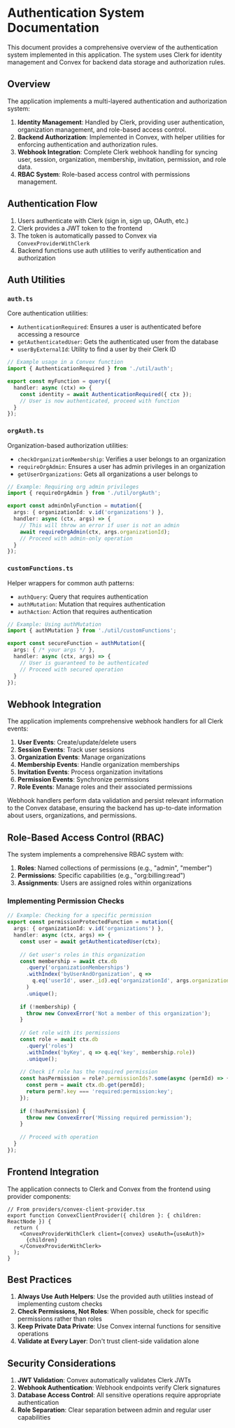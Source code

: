# Authentication System Documentation

This document provides a comprehensive overview of the authentication system implemented in this application. The system uses Clerk for identity management and Convex for backend data storage and authorization rules.

## Overview

The application implements a multi-layered authentication and authorization system:

1. **Identity Management**: Handled by Clerk, providing user authentication, organization management, and role-based access control.
2. **Backend Authorization**: Implemented in Convex, with helper utilities for enforcing authentication and authorization rules.
3. **Webhook Integration**: Complete Clerk webhook handling for syncing user, session, organization, membership, invitation, permission, and role data.
4. **RBAC System**: Role-based access control with permissions management.

## Authentication Flow

1. Users authenticate with Clerk (sign in, sign up, OAuth, etc.)
2. Clerk provides a JWT token to the frontend
3. The token is automatically passed to Convex via `ConvexProviderWithClerk`
4. Backend functions use auth utilities to verify authentication and authorization

## Auth Utilities

### `auth.ts`

Core authentication utilities:

- `AuthenticationRequired`: Ensures a user is authenticated before accessing a resource
- `getAuthenticatedUser`: Gets the authenticated user from the database
- `userByExternalId`: Utility to find a user by their Clerk ID

```typescript
// Example usage in a Convex function
import { AuthenticationRequired } from './util/auth';

export const myFunction = query({
  handler: async (ctx) => {
    const identity = await AuthenticationRequired({ ctx });
    // User is now authenticated, proceed with function
  }
});
```

### `orgAuth.ts`

Organization-based authorization utilities:

- `checkOrganizationMembership`: Verifies a user belongs to an organization
- `requireOrgAdmin`: Ensures a user has admin privileges in an organization
- `getUserOrganizations`: Gets all organizations a user belongs to

```typescript
// Example: Requiring org admin privileges
import { requireOrgAdmin } from './util/orgAuth';

export const adminOnlyFunction = mutation({
  args: { organizationId: v.id('organizations') },
  handler: async (ctx, args) => {
    // This will throw an error if user is not an admin
    await requireOrgAdmin(ctx, args.organizationId);
    // Proceed with admin-only operation
  }
});
```

### `customFunctions.ts`

Helper wrappers for common auth patterns:

- `authQuery`: Query that requires authentication
- `authMutation`: Mutation that requires authentication
- `authAction`: Action that requires authentication

```typescript
// Example: Using authMutation
import { authMutation } from './util/customFunctions';

export const secureFunction = authMutation({
  args: { /* your args */ },
  handler: async (ctx, args) => {
    // User is guaranteed to be authenticated
    // Proceed with secured operation
  }
});
```

## Webhook Integration

The application implements comprehensive webhook handlers for all Clerk events:

1. **User Events**: Create/update/delete users
2. **Session Events**: Track user sessions
3. **Organization Events**: Manage organizations
4. **Membership Events**: Handle organization memberships
5. **Invitation Events**: Process organization invitations
6. **Permission Events**: Synchronize permissions
7. **Role Events**: Manage roles and their associated permissions

Webhook handlers perform data validation and persist relevant information to the Convex database, ensuring the backend has up-to-date information about users, organizations, and permissions.

## Role-Based Access Control (RBAC)

The system implements a comprehensive RBAC system with:

1. **Roles**: Named collections of permissions (e.g., "admin", "member")
2. **Permissions**: Specific capabilities (e.g., "org:billing:read")
3. **Assignments**: Users are assigned roles within organizations

### Implementing Permission Checks

```typescript
// Example: Checking for a specific permission
export const permissionProtectedFunction = mutation({
  args: { organizationId: v.id('organizations') },
  handler: async (ctx, args) => {
    const user = await getAuthenticatedUser(ctx);
    
    // Get user's roles in this organization
    const membership = await ctx.db
      .query('organizationMemberships')
      .withIndex('byUserAndOrganization', q => 
        q.eq('userId', user._id).eq('organizationId', args.organizationId)
      )
      .unique();
    
    if (!membership) {
      throw new ConvexError('Not a member of this organization');
    }
    
    // Get role with its permissions
    const role = await ctx.db
      .query('roles')
      .withIndex('byKey', q => q.eq('key', membership.role))
      .unique();
    
    // Check if role has the required permission
    const hasPermission = role?.permissionIds?.some(async (permId) => {
      const perm = await ctx.db.get(permId);
      return perm?.key === 'required:permission:key';
    });
    
    if (!hasPermission) {
      throw new ConvexError('Missing required permission');
    }
    
    // Proceed with operation
  }
});
```

## Frontend Integration

The application connects to Clerk and Convex from the frontend using provider components:

```tsx
// From providers/convex-client-provider.tsx
export function ConvexClientProvider({ children }: { children: ReactNode }) {
  return (
    <ConvexProviderWithClerk client={convex} useAuth={useAuth}>
      {children}
    </ConvexProviderWithClerk>
  );
}
```

## Best Practices

1. **Always Use Auth Helpers**: Use the provided auth utilities instead of implementing custom checks
2. **Check Permissions, Not Roles**: When possible, check for specific permissions rather than roles
3. **Keep Private Data Private**: Use Convex internal functions for sensitive operations
4. **Validate at Every Layer**: Don't trust client-side validation alone

## Security Considerations

1. **JWT Validation**: Convex automatically validates Clerk JWTs
2. **Webhook Authentication**: Webhook endpoints verify Clerk signatures
3. **Database Access Control**: All sensitive operations require appropriate authentication
4. **Role Separation**: Clear separation between admin and regular user capabilities
